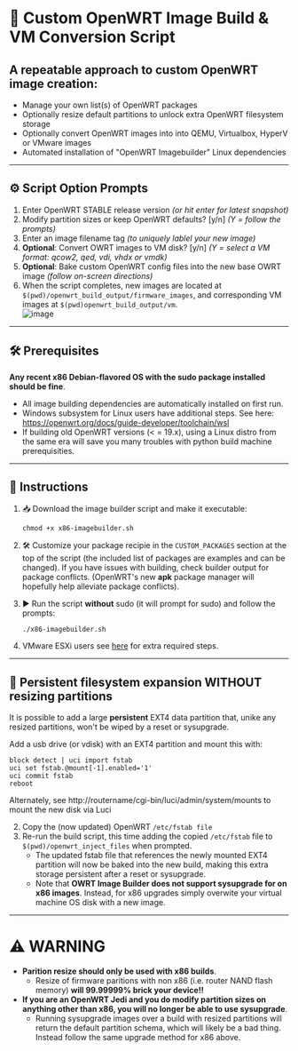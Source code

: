 # 🚀 Custom OpenWRT Image Build & VM Conversion Script

## A repeatable approach to custom OpenWRT image creation:
- Manage your own list(s) of OpenWRT packages
- Optionally resize default partitions to unlock extra OpenWRT filesystem storage
- Optionally convert OpenWRT images into into QEMU, Virtualbox, HyperV or VMware images
- Automated installation of "OpenWRT Imagebuilder" Linux dependencies

---

## ⚙️ Script Option Prompts

1. Enter OpenWRT STABLE release version _(or hit enter for latest snapshot)_
2. Modify partition sizes or keep OpenWRT defaults? [y/n] _(Y = follow the prompts)_
3. Enter an image filename tag _(to uniquely lablel your new image)_
4. **Optional**: Convert OWRT images to VM disk? [y/n] _(Y = select a VM format: qcow2, qed, vdi, vhdx or vmdk)_
5. **Optional**: Bake custom OpenWRT config files into the new base OWRT image _(follow on-screen directions)_
6. When the script completes, new images are located at `$(pwd)/openwrt_build_output/firmware_images`, and corresponding VM images at `$(pwd)openwrt_build_output/vm`.   
   ![image](https://github.com/itiligent/Easy-OpenWRT-Builder/blob/main/Screenshot.png)



---

## 🛠️ Prerequisites

**Any recent x86 Debian-flavored OS with the sudo package installed should be fine**. 
- All image building dependencies are automatically installed on first run.
- Windows subsystem for Linux users have additional steps. See here: https://openwrt.org/docs/guide-developer/toolchain/wsl
- If building old OpenWRT versions (< = 19.x), using a Linux distro from the same era will save you many troubles with python build machine prerequisities.

---

## 📖 Instructions

1. 📥 Download the image builder script and make it executable:
   ```
   chmod +x x86-imagebuilder.sh
   ```

2. 🛠️ Customize your package recipie in the `CUSTOM_PACKAGES` section at the top of the script (the included list of packages are examples and can be changed). If you have issues with building, check builder output for package conflicts. (OpenWRT's new **apk** package manager will hopefully help alleviate package conflicts).


3. ▶️ Run the script **without** sudo (it will prompt for sudo) and follow the prompts:
   ```
   ./x86-imagebuilder.sh
   ```
4. VMware ESXi users see [here](https://github.com/itiligent/Easy-OpenWRT-Builder/blob/main/OWRT-ON-ESXi.md) for extra required steps.

---

## 📂 Persistent filesystem expansion WITHOUT resizing partitions

It is possible to add a large **persistent** EXT4 data partition that, unike any resized partitions, won't be wiped by a reset or sysupgrade.

Add a usb drive (or vdisk) with an EXT4 partition and mount this with:
   ```
   block detect | uci import fstab
   uci set fstab.@mount[-1].enabled='1'
   uci commit fstab
   reboot
   ```
Alternately, see http://routername/cgi-bin/luci/admin/system/mounts to mount the new disk via Luci
   
2. Copy the (now updated) OpenWRT `/etc/fstab file`
4. Re-run the build script, this time adding the copied `/etc/fstab` file to `$(pwd)/openwrt_inject_files` when prompted.
   - The updated fstab file that references the newly mounted EXT4 partition will now be baked into the new build, making this extra storage persistent after a reset or sysupgrade.
   -  Note that **OWRT Image Builder does not support sysupgrade for on x86 images**. Instead, for x86 upgrades simply overwite your virtual machine OS disk with a new image.

---

# ⚠️ WARNING

- **Parition resize should only be used with x86 builds**.
  - Resize of firmware paritions with non x86 (i.e. router NAND flash memory) **will 99.99999% brick your device!!**
- **If you are an OpenWRT Jedi and you do modify partition sizes on anything other than x86, you will no longer be able to use sysupgrade**.
  - Running sysupgrade images over a build with resized partitions will return the default partition schema, which will likely be a bad thing. Instead follow the same upgrade method for x86 above.

